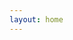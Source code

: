 ```yaml
---
layout: home
---
```


<Home />
<script setup>
import 'virtual:uno.css'
import Home from './pages/Home.vue'
</script>
